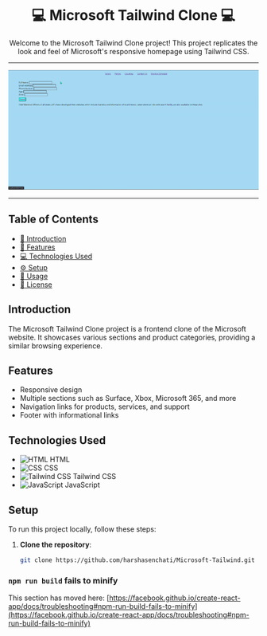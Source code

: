 <div align="center">
  <h1>💻 Microsoft Tailwind Clone 💻</h1>
  <p>Welcome to the Microsoft Tailwind Clone project! This project replicates the look and feel of Microsoft's responsive homepage using Tailwind CSS.</p>
</div>

---

<div align="center">
  <img src="https://github.com/harshasenchati/React-Voting-Application/blob/main/voting-record.gif">
</div>

---

## Table of Contents

- [📖 Introduction](#introduction)
- [🎨 Features](#features)
- [💻 Technologies Used](#technologies-used)
- [⚙️ Setup](#setup)
- [🚀 Usage](#usage)
- [📜 License](#license)

## Introduction

The Microsoft Tailwind Clone project is a frontend clone of the Microsoft website. It showcases various sections and product categories, providing a similar browsing experience.

## Features

- Responsive design
- Multiple sections such as Surface, Xbox, Microsoft 365, and more
- Navigation links for products, services, and support
- Footer with informational links

## Technologies Used

- <img src="https://img.icons8.com/color/48/000000/html-5.png" alt="HTML" width="30" height="30"> HTML
- <img src="https://img.icons8.com/color/48/000000/css3.png" alt="CSS" width="30" height="30"> CSS
- <img src="https://img.icons8.com/color/48/000000/tailwindcss.png" alt="Tailwind CSS" width="30" height="30"> Tailwind CSS
- <img src="https://img.icons8.com/color/48/000000/javascript.png" alt="JavaScript" width="30" height="30"> JavaScript


## Setup

To run this project locally, follow these steps:

1. **Clone the repository**:
   ```bash
   git clone https://github.com/harshasenchati/Microsoft-Tailwind.git


### `npm run build` fails to minify

This section has moved here: [https://facebook.github.io/create-react-app/docs/troubleshooting#npm-run-build-fails-to-minify](https://facebook.github.io/create-react-app/docs/troubleshooting#npm-run-build-fails-to-minify)
